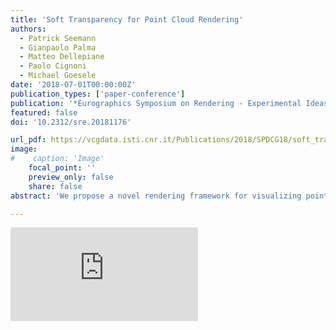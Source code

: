 ```yaml
---
title: 'Soft Transparency for Point Cloud Rendering'
authors:
  - Patrick Seemann
  - Gianpaolo Palma
  - Matteo Dellepiane
  - Paolo Cignoni
  - Michael Goesele
date: '2018-07-01T00:00:00Z'
publication_types: ['paper-conference']
publication: '*Eurographics Symposium on Rendering - Experimental Ideas & Implementations*'
featured: false
doi: '10.2312/sre.20181176'

url_pdf: https://vcgdata.isti.cnr.it/Publications/2018/SPDCG18/soft_transparency.pdf
image:
#    caption: 'Image'
    focal_point: ''
    preview_only: false
    share: false
abstract: 'We propose a novel rendering framework for visualizing point data with complex structures and/or different quality of data. The point cloud can be characterized by setting a per-point scalar field associated to the aspect that differentiates the parts of the dataset (i.e. uncertainty given by local normal variation). Our rendering method uses the scalar field to render points as solid splats or semi-transparent spheres with non-uniform density to produce the final image. To that end, we derive a base model for integrating density in (intersecting) spheres for both the uniform and non-uniform setting and introduce a simple and fast approximation which yields interactive rendering speeds for millions of points. Because our method only relies on the basic OpenGL rasterization pipeline, rendering properties can be adjusted in real-time by user. The method has been tested on several datasets with different characteristics, and user studies show that a clearer understanding of the scene is possible in comparison with point splatting techniques and basic transparency rendering.'

---
```

<div class='embed-container'><iframe src='https://www.youtube.com/embed/hWz4ReLG36U' frameborder='0' allowfullscreen></iframe></div>
